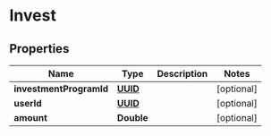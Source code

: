 
# Invest

## Properties
Name | Type | Description | Notes
------------ | ------------- | ------------- | -------------
**investmentProgramId** | [**UUID**](UUID.md) |  |  [optional]
**userId** | [**UUID**](UUID.md) |  |  [optional]
**amount** | **Double** |  |  [optional]




